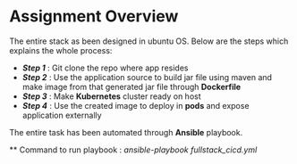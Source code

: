 # Assignment Overview

The entire stack as been designed in ubuntu OS. Below are the steps which explains the whole process:

* ***Step 1*** : Git clone the repo where app resides
* ***Step 2*** : Use the application source to build jar file using maven and make image from that generated jar file through **Dockerfile**
* ***Step 3*** : Make **Kubernetes** cluster ready on host
* ***Step 4*** : Use the created image to deploy in **pods** and expose application externally

The entire task has been automated through **Ansible** playbook.

** Command to run playbook : *ansible-playbook fullstack_cicd.yml*


